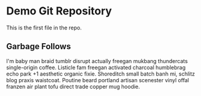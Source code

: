 # Demo Git Repository

This is the first file in the repo.

## Garbage Follows

I'm baby man braid tumblr disrupt actually freegan mukbang thundercats single-origin coffee. Listicle fam freegan activated charcoal humblebrag echo park +1 aesthetic organic fixie. Shoreditch small batch banh mi, schlitz blog praxis waistcoat. Poutine beard portland artisan scenester vinyl offal franzen air plant tofu direct trade copper mug hoodie.
